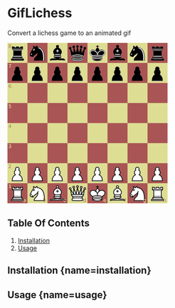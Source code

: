 GifLichess
==========

Convert a lichess game to an animated gif

![example gif](assets/example.gif)

## Table Of Contents
1. [Installation](#installation)
2. [Usage](#usage)

## Installation [](#){name=installation}
## Usage [](#){name=usage}
